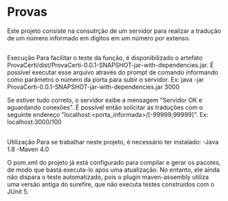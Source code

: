 # Provas
Este projeto consiste na consutrção de um servidor para realizar a tradução de um número informado em dígitos em um número por extenso.

##
Execução
Para facilitar o teste da função, é disponibilizado o artefato ProvaCerti/dist/ProvaCerti-0.0.1-SNAPSHOT-jar-with-dependencies.jar. É possível executar esse arquivo através do prompt de comando informando como parâmetro o número da porta para subir o servidor.
Ex: java -jar ProvaCerti-0.0.1-SNAPSHOT-jar-with-dependencies.jar 3000

Se estiver tudo correto, o servidor exibe a mensagem "Servidor OK e aguardando conexões". É possível então solicitar as traduções com o seguinte endereço "localhost:<porta_informada>/[-99999;99999]".
Ex: localhost:3000/100

##
Utilização
Para se trabalhar neste projeto, é necessário ter instalado:
-Java 1.8
-Maven 4.0

O pom.xml do projeto já está configurado para compilar e gerar os pacotes, de modo que basta executa-lo após uma atualização. No entanto, ele ainda não dispara o teste automatizado, pois o plugin maven-assembly utiliza uma versão antiga do surefire, que não executa testes construídos com o JUnit 5.
